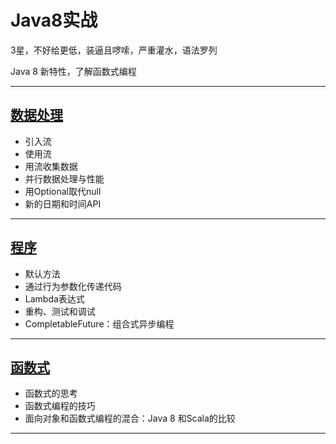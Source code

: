 #   Java8实战

3星，不好给更低，装逼且啰嗦，严重灌水，语法罗列

Java 8 新特性，了解函数式编程

----

##  [数据处理](data/README.md)
-   引入流
-   使用流
-   用流收集数据
-   并行数据处理与性能
-   用Optional取代null
-   新的日期和时间API

----

##  [程序](procedural/README.md)
-   默认方法
-   通过行为参数化传递代码
-   Lambda表达式
-   重构、测试和调试
-   CompletableFuture：组合式异步编程

----

##  [函数式](function/README.md)
-   函数式的思考
-   函数式编程的技巧
-   面向对象和函数式编程的混合：Java 8 和Scala的比较

----
